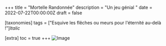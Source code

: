 +++
title = "Mortelle Randonnée"
description = "Un jeu génial "
date = 2022-07-22T00:00:00Z
draft = false

[taxonomies]
tags = ["Esquive les flêches ou meurs pour l'éternité au-delà !"]*Italic*	

[extra]
toc = true
+++
![Image](https://biodiversitypmc.sibils.org/img/logo_banner.7ff68d4d.png)
